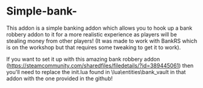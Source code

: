 # Simple-bank-
This addon is a simple banking addon which allows you to hook up a bank robbery addon to it for a more realistic experience as players will be stealing money from other players! (It was made to work with BankRS which is on the workshop but that requires some tweaking to get it to work).

If you want to set it up with this amazing bank robbery addon (https://steamcommunity.com/sharedfiles/filedetails/?id=389445061) then you'll need to replace the init.lua found in \lua\entities\bank_vault in that addon with the one provided in the github!
